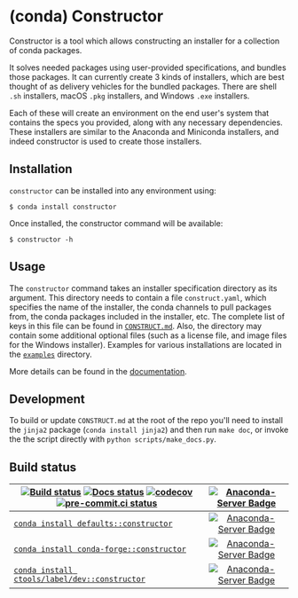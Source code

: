 # (conda) Constructor

Constructor is a tool which allows constructing an installer for a collection of conda packages.

It solves needed packages using user-provided specifications, and bundles those packages.
It can currently create 3 kinds of installers, which are best thought of as delivery
vehicles for the bundled packages.
There are shell `.sh` installers, macOS `.pkg` installers, and Windows `.exe` installers.

Each of these will create an environment on the end user's system that contains the specs
you provided, along with any necessary dependencies.
These installers are similar to the Anaconda and Miniconda installers, and indeed constructor is used to create those installers.

## Installation

`constructor` can be installed into any environment using:

    $ conda install constructor

Once installed, the constructor command will be available:

    $ constructor -h

## Usage

The `constructor` command takes an installer specification directory as its
argument.  This directory needs to contain a file `construct.yaml`,
which specifies the name of the installer, the conda channels to
pull packages from, the conda packages included in the installer, etc.
The complete list of keys in this file can be found in [`CONSTRUCT.md`](./CONSTRUCT.md).
Also, the directory may contain some additional optional files (such as a
license file, and image files for the Windows installer).
Examples for various installations are located in the [`examples`](examples/) directory.

More details can be found in the [documentation](https://conda.github.io/constructor/).

## Development

To build or update ``CONSTRUCT.md`` at the root of the repo you'll need to install the
`jinja2` package (`conda install jinja2`) and then run ``make doc``, or invoke the
the script directly with ``python scripts/make_docs.py``.

## Build status

| [![Build status](https://github.com/conda/constructor/actions/workflows/main.yml/badge.svg)](https://github.com/conda/constructor/actions/workflows/main.yml) [![Docs status](https://github.com/conda/constructor/actions/workflows/docs.yml/badge.svg)](https://github.com/conda/constructor/actions/workflows/docs.yml) [![codecov](https://codecov.io/gh/conda/constructor/branch/main/graph/badge.svg)](https://codecov.io/gh/conda/constructor) [![pre-commit.ci status](https://results.pre-commit.ci/badge/github/conda/constructor/main.svg)](https://results.pre-commit.ci/latest/github/conda/constructor/main)  | [![Anaconda-Server Badge](https://anaconda.org/ctools/constructor/badges/latest_release_date.svg)](https://anaconda.org/ctools/constructor) |
| --- | :-: |
| [`conda install defaults::constructor`](https://anaconda.org/anaconda/constructor) | [![Anaconda-Server Badge](https://anaconda.org/anaconda/constructor/badges/version.svg)](https://anaconda.org/anaconda/constructor) |
| [`conda install conda-forge::constructor`](https://anaconda.org/conda-forge/constructor) | [![Anaconda-Server Badge](https://anaconda.org/conda-forge/constructor/badges/version.svg)](https://anaconda.org/conda-forge/constructor) |
| [`conda install ctools/label/dev::constructor`](https://anaconda.org/ctools/constructor) | [![Anaconda-Server Badge](https://anaconda.org/ctools/constructor/badges/version.svg)](https://anaconda.org/ctools/constructor) |
